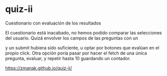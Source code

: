 # quiz-ii
Cuestionario con evaluación de los resultados

El cuestionario está inacabado, no hemos podido comparar las selecciones del usuario. Quizá envolver los campos de las preguntas con un <form> y un submit hubiera sido suficiente, u optar por botones que evalúan en el propio click. Otra opción poría pasar por hacer el fetch de una única pregunta, evaluar, y repetir hasta 10 guardando un contador.

  https://zmanak.github.io/quiz-ii/
